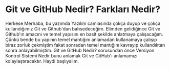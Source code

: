 # Git ve GitHub Nedir? Farkları Nedir? 

Herkese Merhaba, bu yazımda Yazılım camiasında çokça duyup ve çokça kullandığımız Git ve Github'dan bahsedeceğim. Elimden gelidiğince Git ve Github'ın amacını ve temel yapısını en basit şekilde anlatmaya çalışacağım. Çünkü bende bu yapının temel mantığını anlamadan kullanamaya çalışıp biraz zorluk çekmiştim fakat sonradan temel mantığını kavrayıp kullandıktan sonra anlayabilmiştim. Git ve GitHub Nedir? sorusundan önce Versiyon Kontrol Sistemi Nedir bunu anlamak Git ve GitHub'ı anlamamızı kolaylaştıracaktır. Haydi başlıyalım.
